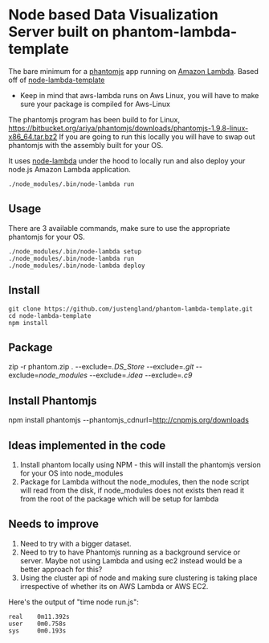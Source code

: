 # Node based Data Visualization Server built on phantom-lambda-template

The bare minimum for a [phantomjs](http://phantomjs.org/) app running on [Amazon Lambda](http://aws.amazon.com/lambda/).
Based off of [node-lambda-template](https://github.com/rebelmail/node-lambda-template)

* Keep in mind that aws-lambda runs on Aws Linux, you will have to make sure your package is compiled for Aws-Linux

The phantomjs program has been build to for Linux, https://bitbucket.org/ariya/phantomjs/downloads/phantomjs-1.9.8-linux-x86_64.tar.bz2
If you are going to run this locally you will have to swap out phantomjs with the assembly built for your OS.

It uses [node-lambda](https://github.com/rebelmail/node-lambda) under the hood to locally run and also deploy your node.js Amazon Lambda application.

```
./node_modules/.bin/node-lambda run
```

## Usage

There are 3 available commands, make sure to use the appropriate phantomjs for your OS. 

```
./node_modules/.bin/node-lambda setup
./node_modules/.bin/node-lambda run
./node_modules/.bin/node-lambda deploy
```

## Install

```
git clone https://github.com/justengland/phantom-lambda-template.git
cd node-lambda-template
npm install
```

## Package
zip -r phantom.zip . --exclude=*.DS_Store* --exclude=*.git* --exclude=*node_modules* --exclude=*.idea* --exclude=*.c9*


## Install Phantomjs
npm install phantomjs --phantomjs_cdnurl=http://cnpmjs.org/downloads


## Ideas implemented in the code 
1. Install phantom locally using NPM - this will install the phantomjs version for your OS into node_modules
2. Package for Lambda without the node_modules, then the node script will read from the disk, 
    if node_modules does not exists then read it from the root of the package which will be setup for lambda

## Needs to improve
1. Need to try with a bigger dataset. 
2. Need to try to have Phantomjs running as a background service or server. Maybe not using Lambda and 
using ec2 instead would be a better approach for this? 
3. Using the cluster api of node and making sure clustering is taking place irrespective of whether its on AWS Lambda or AWS EC2.


Here's the output of "time node run.js":
```
real	0m11.392s
user	0m0.758s
sys	    0m0.193s
```

